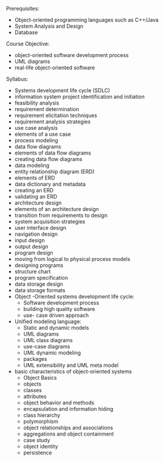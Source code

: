 
Prerequisites:
- Object-oriented programming languages such as C++/Java
- System Analysis and Design
- Database

Course Objective:
- object-oriented software development process
- UML diagrams
- real-life object-oriented software

Syllabus:
- Systems development life cycle (SDLC)
- information system project identification and initiation 
- feasibility analysis 
- requirement determination
- requirement elicitation techniques
- requirement analysis strategies
- use case analysis 
- elements of a use case
- process modeling 
- data flow diagrams 
- elements of data flow diagrams 
- creating data flow diagrams 
- data modeling 
- entity relationship diagram (ERD) 
- elements of ERD 
- data dictionary and metadata 
- creating an ERD 
- validating an ERD 
- architecture design 
- elements of an architecture design
- transition from requirements to design 
- system acquisition strategies
- user interface design 
- navigation design 
- input design 
- output design
- program design
- moving from logical to physical process models 
- designing programs 
- structure chart 
- program specification 
- data storage design 
- data storage formats
- Object -Oriented systems development life cycle: 
  - Software development process
  - building high quality software 
  - use- case driven approach 
- Unified modeling language: 
  - Static and dynamic models 
  - UML diagrams 
  - UML class diagrams 
  - use-case diagrams 
  - UML dynamic modeling
  - packages 
  - UML extensibility and UML meta model 
- basic characteristics of object-oriented systems
  - Object Basics 
  - objects 
  - classes 
  - attributes 
  - object behavior and methods
  - encapsulation and information hiding 
  - class hierarchy 
  - polymorphism 
  - object relationships and associations 
  - aggregations and object containment 
  - case study 
  - object identity
  - persistence
